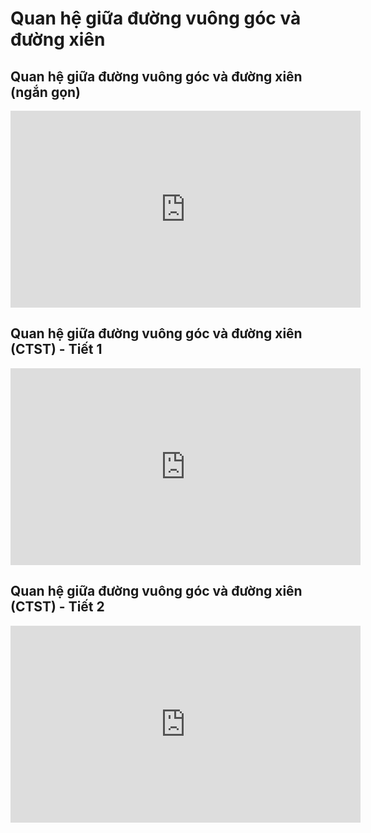 # Quan hệ giữa đường vuông góc và đường xiên
## Quan hệ giữa đường vuông góc và đường xiên (ngắn gọn)
<iframe width="560" height="315" src="https://www.youtube.com/embed/gL-fwOMe_yA?si=xHHGoFqXIHkD6hPF" title="YouTube video player" frameborder="0" allow="accelerometer; autoplay; clipboard-write; encrypted-media; gyroscope; picture-in-picture; web-share" referrerpolicy="strict-origin-when-cross-origin" allowfullscreen></iframe>

## Quan hệ giữa đường vuông góc và đường xiên (CTST) - Tiết 1
<iframe width="560" height="315" src="https://www.youtube.com/embed/8wmxWsSFvDw?si=dqJehqofdpismI3K" title="YouTube video player" frameborder="0" allow="accelerometer; autoplay; clipboard-write; encrypted-media; gyroscope; picture-in-picture; web-share" referrerpolicy="strict-origin-when-cross-origin" allowfullscreen></iframe>

## Quan hệ giữa đường vuông góc và đường xiên (CTST) - Tiết 2
<iframe width="560" height="315" src="https://www.youtube.com/embed/Kgz4-qYm_1E?si=b3v3k1qKqODN3m4h" title="YouTube video player" frameborder="0" allow="accelerometer; autoplay; clipboard-write; encrypted-media; gyroscope; picture-in-picture; web-share" referrerpolicy="strict-origin-when-cross-origin" allowfullscreen></iframe>

